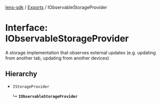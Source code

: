 [lens-sdk](../README.md) / [Exports](../modules.md) / IObservableStorageProvider

# Interface: IObservableStorageProvider

A storage implementation that observes external updates (e.g. updating from another tab, updating from another devices)

## Hierarchy

- `IStorageProvider`

  ↳ **`IObservableStorageProvider`**
